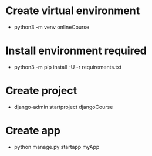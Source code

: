 # Create virtual environment
- python3 -m venv onlineCourse

# Install environment required
- python3 -m pip install -U -r requirements.txt

# Create project
- django-admin startproject djangoCourse

# Create app
- python manage.py startapp myApp

